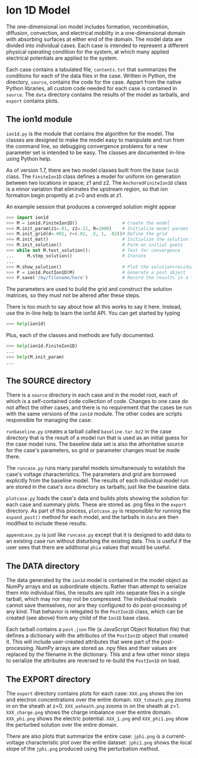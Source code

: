# Ion 1D Model

The one-dimensional ion model includes formation, recombination, diffusion, convection, and electrical mobility in a one-dimensional domain with absorbing surfaces at either end of the domain.  The model data are divided into individual cases.  Each case is intended to represent a different physical operating condition for the system, at which many applied electrical potentials are applied to the system.

Each case contains a tabulated file, `contents.txt` that summarizes the conditions for each of the data files in the case.  Written in Python, the directory, `source`, contains the code for the case.  Appart from the native Python libraries, all custom code needed for each case is contained in `source`.  The `data` directory contains the results of the model as tarballs, and `export` contains plots.

## The ion1d module

`ion1d.py` is the module that contains the algorithm for the model.  The classes are designed to make the model easy to manipulate and run from the command line, so debugging convergence problems for a new parameter set is intended to be easy.  The classes are documented in-line using Python help.

As of version 1.7, there are two model classes built from the base `Ion1D` class.  The `FiniteIon1D` class defines a model for uniform ion generation between two locations in space; z1 and z2.  The `AnchoredFiniteIon1D` class is a minor variation that eliminates the upstream region, so that ion formation begin propmtly at z=0 and ends at z1.

An example session that produces a converged solution might appear
```python
>>> import ion1d
>>> M = ion1d.FiniteIon1D()                 # Create the model
>>> M.init_param(z1=.01, z2=.21, R=1000)    # Initialize model params
>>> M.init_grid(d=.001, r=(.02, .5, 1, .02))# Define the grid
>>> M.init_mat()                            # Initialize the solution tensors
>>> M.init_solution()                       # Form an initial guess
>>> while not M.test_solution():            # Test for convergence
...     M.step_solution()                   # Iterate
...
>>> M.show_solution()                       # Plot the solution+residuals
>>> P = ion1d.PostIon1D(M)                  # Generate a post object
>>> P.save('/my/filename/here')             # Record the results in a tarball
```
The parameters are used to build the grid and construct the solution matrices, so they must not be altered after these steps.

There is too much to say about how all this works to say it here.  Instead, use the in-line help to learn the ion1d API.  You can get started by typing
```python
>>> help(ion1d)
```
Plus, each of the classes and methods are fully documented.
```python
>>> help(ion1d.FiniteIon1D)
...
>>> help(M.init_param)
...
```

## The SOURCE directory

There is a `source` directory in each case and in the model root, each of which is a self-contained code collection of code.  Changes to one case do not affect the other cases, and there is no requirement that the cases be run with the same versions of the `ion1d` module.  The other codes are scripts responsible for managing the case: 

`runbaseline.py` creates a tarball called `baseline.tar.bz2` in the case directory that is the result of a model run that is used as an initial guess for the case model runs.  The baseline data set is also the athoritative source for the case's parameters, so grid or parameter changes must be made there.  

The `runcase.py` runs many parallel models simultaneously to establish the case's voltage characteristics.  The parameters and grid are borrowed explicitly from the baseline model.  The results of each individual model run are stored in the case's `data` directory as tarballs; just like the baseline data.

`plotcase.py` loads the case's data and builds plots showing the solution for each case and summary plots.  These are stored as .png files in the `export` directory.  As part of this process, `plotcase.py` is responsible for running the `expand_post()` method for each model, and the tarballs in `data` are then modified to include these results.

`appendcase.py` is just like `runcase.py` except that it is designed to add data to an existing case run without disturbing the existing data.  This is useful if the user sees that there are additional `phia` values that would be useful.

## The DATA directory

The data generated by the `ion1d` model is contained in the model object as NumPy arrays and as subordinate objects.  Rather than attempt to serialize them into individual files, the results are split into separate files in a single tarball, which may nor may not be compressed.  The individual models cannot save themselves, nor are they configured to do post-processing of any kind.  That behavior is relegated to the `PostIon1D` class, which can be created (see above) from any child of the `Ion1D` base class.

Each tarball contains a `post.json` file (a JavaScript Object Notation file) that defines a dictionary with the attributes of the `PostIon1D` object that created it.  This will include user-created attributes that were part of the post-processing.  NumPy arrays are stored as .npy files and their values are replaced by the filename in the dictionary.  This and a few other minor steps to serialize the attributes are reversed to re-build the `PostIon1D` on load.


## The EXPORT directory

The `export` directory contains plots for each case: `XXX.png` shows the ion and electron concentrations over the entire domain.  `XXX_tsheath.png` zooms in on the sheath at z=0.  `XXX_wsheath.png` zooms in on the sheath at z=1.  `XXX_charge.png` shows the charge imbalance over the entire domain.  `XXX_phi.png` shows the electric potential.  `XXX_1.png` and `XXX_phi1.png` show the perturbed solution over the entire domain.

There are also plots that summarize the entire case: `jphi.png` is a current-voltage characteristic plot over the entire dataset.  `jphi1.png` shows the local slope of the `jphi.png` produced using the perturbation method.